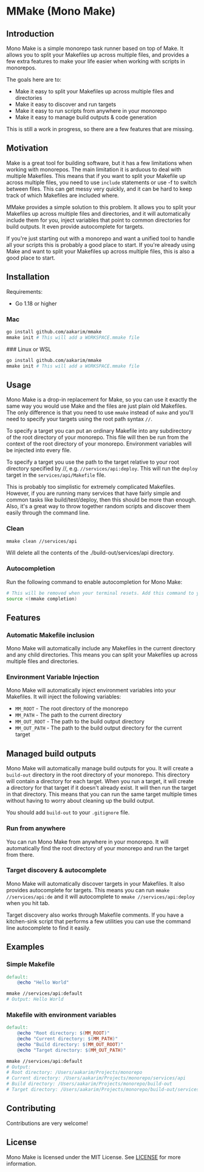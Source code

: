 # MMake (Mono Make)
## Introduction
Mono Make is a simple monorepo task runner based on top of Make. It allows you to split your Makefiles up across multiple files, and provides a few extra features to make your life easier when working with scripts in monorepos.

The goals here are to:
- Make it easy to split your Makefiles up across multiple files and directories
- Make it easy to discover and run targets
- Make it easy to run scripts from anywhere in your monorepo
- Make it easy to manage build outputs & code generation

This is still a work in progress, so there are a few features that are missing.

## Motivation
Make is a great tool for building software, but it has a few limitations when working with monorepos. The main limitation it is arduous to deal with multiple Makefiles. This means that if you want to split your Makefile up across multiple files, you need to use `include` statements or use -f to switch between files. This can get messy very quickly, and it can be hard to keep track of which Makefiles are included where.

MMake provides a simple solution to this problem. It allows you to split your Makefiles up across multiple files and directories, and it will automatically include them for you, inject variables that point to common directories for build outputs. It even provide autocomplete for targets.

If you're just starting out with a monorepo and want a unified tool to handle all your scripts this is probably a good place to start. If you're already using Make and want to split your Makefiles up across multiple files, this is also a good place to start.

## Installation
Requirements:
- Go 1.18 or higher

### Mac
```bash
go install github.com/aakarim/mmake
mmake init # This will add a WORKSPACE.mmake file
```

### Linux or WSL
```bash
go install github.com/aakarim/mmake
mmake init # This will add a WORKSPACE.mmake file
```

## Usage
Mono Make is a drop-in replacement for Make, so you can use it exactly the same way you would use Make and the files are just plain old Makefiles. The only difference is that you need to use `mmake` instead of `make` and you'll need to specify your targets using the root path syntax `//`.

To specify a target you can put an ordinary Makefile into any subdirectory of the root directory of your monorepo. This file will then be run from the context of the root directory of your monorepo. Environment variables will be injected into every file.

To specify a target you use the path to the target relative to your root directory specified by //, e.g. `//services/api:deploy`. This will run the `deploy` target in the `services/api/Makefile` file.

This is probably too simplistic for extremely complicated Makefiles. However, if you are running many services that have fairly simple and common tasks like build/test/deploy, then this should be more than enough. Also, it's a great way to throw together random scripts and discover them easily through the command line. 

### Clean
```bash
mmake clean //services/api
```
Will delete all the contents of the ./build-out/services/api directory.

### Autocompletion
Run the following command to enable autocompletion for Mono Make:
```bash
# This will be removed when your terminal resets. Add this command to your .bashrc or .zshrc to enable persistent autocompletion.
source <(mmake completion)

```

## Features
### Automatic Makefile inclusion
Mono Make will automatically include any Makefiles in the current directory and any child directories. This means you can split your Makefiles up across multiple files and directories.

### Environment Variable Injection
Mono Make will automatically inject environment variables into your Makefiles. It will inject the following variables:
- `MM_ROOT` - The root directory of the monorepo
- `MM_PATH` - The path to the current directory
- `MM_OUT_ROOT` - The path to the build output directory
- `MM_OUT_PATH` - The path to the build output directory for the 
current target

## Managed build outputs
Mono Make will automatically manage build outputs for you. It will create a `build-out` directory in the root directory of your monorepo. This directory will contain a directory for each target. When you run a target, it will create a directory for that target if it doesn't already exist. It will then run the target in that directory. This means that you can run the same target multiple times without having to worry about cleaning up the build output.

You should add `build-out` to your `.gitignore` file.

### Run from anywhere
You can run Mono Make from anywhere in your monorepo. It will automatically find the root directory of your monorepo and run the target from there.

### Target discovery & autocomplete
Mono Make will automatically discover targets in your Makefiles. It also provides autocomplete for targets. This means you can run `mmake //services/api:de` and it will autocomplete to `mmake //services/api:deploy` when you hit tab.

Target discovery also works through Makefile comments. If you have a kitchen-sink script that performs a few utilities you can use the command line autocomplete to find it easily. 

## Examples
### Simple Makefile
```makefile
default:
    @echo "Hello World"
```
```bash
mmake //services/api:default
# Output: Hello World
```

### Makefile with environment variables
```makefile
default:
	@echo "Root directory: $(MM_ROOT)"
	@echo "Current directory: $(MM_PATH)"
	@echo "Build directory: $(MM_OUT_ROOT)"
	@echo "Target directory: $(MM_OUT_PATH)"
```
```bash
mmake //services/api:default
# Output:
# Root directory: /Users/aakarim/Projects/monorepo
# Current directory: /Users/aakarim/Projects/monorepo/services/api
# Build directory: /Users/aakarim/Projects/monorepo/build-out
# Target directory: /Users/aakarim/Projects/monorepo/build-out/services/api
```

## Contributing
Contributions are very welcome!

## License
Mono Make is licensed under the MIT License. See [LICENSE](LICENSE) for more information.
```